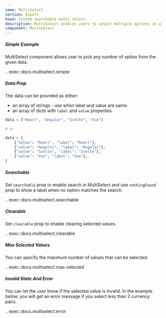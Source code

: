 ```yaml
---
name: MultiSelect
section: Inputs
head: Custom searchable multi select.
description: MultiSelect enables users to select multiple options in a dropdown. 
component: MultiSelect
---
```


##### Simple Example

MultiSelect component allows user to pick any number of option from the given data.

.. exec::docs.multiselect.simple

##### Data Prop

The data can be provided as either:
* an array of strings - use when label and value are same.
* an array of dicts with `label` and `value` properties.

```python
data = ["React", "Angular", "Svelte", "Vue"]

# or

data = [
    {"value": "React", "label": "React"},
    {"value": "Angular", "label": "Angular"},
    {"value": "Svelte", "label": "Svelte"},
    {"value": "Vue", "label": "Vue"},
]
```

##### Searchable

Set `searchable` prop to enable search in MultiSelect and use `nothingFound` prop to show a label when no option
matches the search.

.. exec::docs.multiselect.searchable

##### Clearable

Set `clearable` prop to enable clearing selected values.

.. exec::docs.multiselect.clearable

##### Max Selected Values

You can specify the maximum number of values that can be selected.

.. exec::docs.multiselect.max-selected

##### Invalid State And Error

You can let the user know if the selected value is invalid. In the example below, you will get an error message if you
select less than 2 currency pairs.

.. exec::docs.multiselect.error
